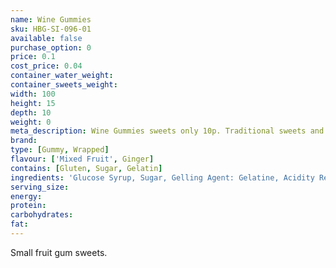 ```yaml
---
name: Wine Gummies
sku: HBG-SI-096-01
available: false
purchase_option: 0
price: 0.1
cost_price: 0.04
container_water_weight: 
container_sweets_weight: 
width: 100
height: 15
depth: 10
weight: 0
meta_description: Wine Gummies sweets only 10p. Traditional sweets and more at Humbugs Confectionery Store. Specialists in satisfying your sweet tooth!
brand: 
type: [Gummy, Wrapped]
flavour: ['Mixed Fruit', Ginger]
contains: [Gluten, Sugar, Gelatin]
ingredients: 'Glucose Syrup, Sugar, Gelling Agent: Gelatine, Acidity Regulator: Citric Acid, Flavourings, Glazing Agents: Vegetable Oil, Carnaubawax, Colours: Anthocyanin, Carmine, Copper, Chlorophyllin, Lutein, Paprika'
serving_size: 
energy: 
protein: 
carbohydrates: 
fat: 
---
```

Small fruit gum sweets.